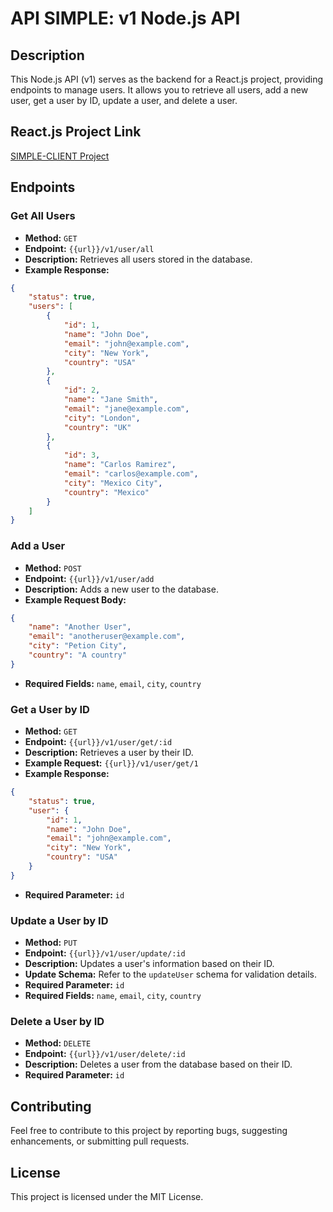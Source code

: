 # API SIMPLE: v1 Node.js API

## Description
This Node.js API (v1) serves as the backend for a React.js project, providing endpoints to manage users. It allows you to retrieve all users, add a new user, get a user by ID, update a user, and delete a user.

## React.js Project Link
[SIMPLE-CLIENT Project](https://github.com/nico-arch/SIMPLE-CLIENT)

## Endpoints

### Get All Users
- **Method:** `GET`
- **Endpoint:** `{{url}}/v1/user/all`
- **Description:** Retrieves all users stored in the database.
- **Example Response:**
```json
{
    "status": true,
    "users": [
        {
            "id": 1,
            "name": "John Doe",
            "email": "john@example.com",
            "city": "New York",
            "country": "USA"
        },
        {
            "id": 2,
            "name": "Jane Smith",
            "email": "jane@example.com",
            "city": "London",
            "country": "UK"
        },
        {
            "id": 3,
            "name": "Carlos Ramirez",
            "email": "carlos@example.com",
            "city": "Mexico City",
            "country": "Mexico"
        }
    ]
}
```

### Add a User
- **Method:** `POST`
- **Endpoint:** `{{url}}/v1/user/add`
- **Description:** Adds a new user to the database.
- **Example Request Body:**
```json
{
    "name": "Another User",
    "email": "anotheruser@example.com",
    "city": "Petion City",
    "country": "A country"
}
```
- **Required Fields:** `name`, `email`, `city`, `country`

### Get a User by ID
- **Method:** `GET`
- **Endpoint:** `{{url}}/v1/user/get/:id`
- **Description:** Retrieves a user by their ID.
- **Example Request:** `{{url}}/v1/user/get/1`
- **Example Response:**
```json
{
    "status": true,
    "user": {
        "id": 1,
        "name": "John Doe",
        "email": "john@example.com",
        "city": "New York",
        "country": "USA"
    }
}
```
- **Required Parameter:** `id`

### Update a User by ID
- **Method:** `PUT`
- **Endpoint:** `{{url}}/v1/user/update/:id`
- **Description:** Updates a user's information based on their ID.
- **Update Schema:** Refer to the `updateUser` schema for validation details.
- **Required Parameter:** `id`
- **Required Fields:** `name`, `email`, `city`, `country`

### Delete a User by ID
- **Method:** `DELETE`
- **Endpoint:** `{{url}}/v1/user/delete/:id`
- **Description:** Deletes a user from the database based on their ID.
- **Required Parameter:** `id`

## Contributing
Feel free to contribute to this project by reporting bugs, suggesting enhancements, or submitting pull requests.

## License
This project is licensed under the MIT License.
